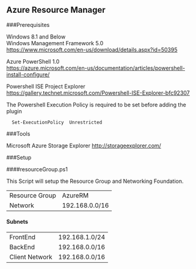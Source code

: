 ## Azure Resource Manager 

###Prerequisites

Windows 8.1 and Below   
Windows Management Framework 5.0   
https://www.microsoft.com/en-us/download/details.aspx?id=50395


Azure PowerShell 1.0   
https://azure.microsoft.com/en-us/documentation/articles/powershell-install-configure/

Powershell ISE Project Explorer    
https://gallery.technet.microsoft.com/Powershell-ISE-Explorer-bfc92307

The Powershell Execution Policy is required to be set before adding the plugin

````
  Set-ExecutionPolicy  Unrestricted
````
###Tools

Microsoft Azure Storage Explorer
http://storageexplorer.com/

###Setup 

####resourceGroup.ps1

This Script will setup the Resource Group and Networking Foundation.

|               |                 |
|---------------|-----------------|
|Resource Group |AzureRM          |
|Network        |192.168.0.0/16   |

#### Subnets

|                 |                 |
|-----------------|-----------------|
|FrontEnd         |192.168.1.0/24   |
|BackEnd          |192.168.0.0/16   |
|Client Network   |192.168.0.0/16   |


